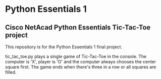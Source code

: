 # Python Essentials 1

## Cisco NetAcad Python Essentials Tic-Tac-Toe project

This repository is for the Python Essentials 1 final project.

tic_tac_toe.py plays a single game of Tic-Tac-Toe in the console.
The computer is 'X', player is 'O' and the computer always chooses the center square first.
The game ends when there's three in a row or all squares are filled.


